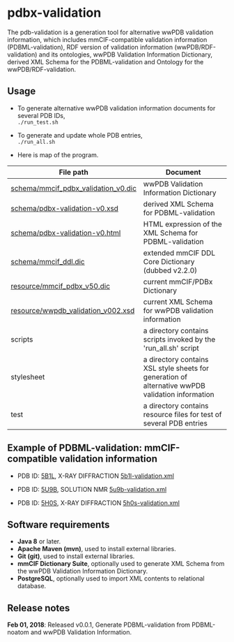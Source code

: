 # pdbx-validation

The pdb-validation is a generation tool for alternative wwPDB validation information, which includes mmCIF-compatible validation information (PDBML-validation), RDF version of validation information (wwPDB/RDF-validation) and its ontologies, wwPDB Validation Information Dictionary, derived XML Schema for the PDBML-validation and Ontology for the wwPDB/RDF-validation.

## Usage

- To generate alternative wwPDB validation information documents for several PDB IDs,<br />
 `./run_test.sh`

- To generate and update whole PDB entries,<br />
 `./run_all.sh`

- Here is map of the program.<br />

File path | Document
--------- | --------
[schema/mmcif_pdbx_validation_v0.dic](https://github.com/yokochi47/pdbx-validation/blob/master/schema/mmcif_pdbx_validation_v0.289.dic) | wwPDB Validation Information Dictionary
[schema/pdbx-validation-v0.xsd](https://github.com/yokochi47/pdbx-validation/blob/master/schema/pdbx-validation-v0.289.xsd) | derived XML Schema for PDBML-validation
[schema/pdbx-validation-v0.html](https://github.com/yokochi47/pdbx-validation/blob/master/schema/pdbx-validation-v0.html) | HTML expression of the XML Schema for PDBML-validation
[schema/mmcif_ddl.dic](https://github.com/yokochi47/pdbx-validation/blob/master/schema/mmcif_ddl_v2.2.0.dic) | extended mmCIF DDL Core Dictionary (dubbed v2.2.0)
[resource/mmcif_pdbx_v50.dic](http://mmcif.wwpdb.org/dictionaries/ascii/mmcif_pdbx_v50.dic) | current mmCIF/PDBx Dictionary
[resource/wwpdb_validation_v002.xsd](http://wwpdb.org/validation/schema/wwpdb_validation_v002.xsd) | current XML Schema for wwPDB validation information
scripts | a directory contains scripts invoked by the 'run_all.sh' script
stylesheet | a directory contains XSL style sheets for generation of alternative wwPDB validation information
test | a directory contains resource files for test of several PDB entries

## Example of PDBML-validation: mmCIF-compatible validation information

- PDB ID: [5B1L](https://pdbj.org/mine/summary/5b1l), X-RAY DIFFRACTION
[5b1l-validation.xml](https://github.com/yokochi47/pdbx-validation/blob/master/test/pdbml-validation/5b1l-validation.xml)

- PDB ID: [5U9B](https://pdbj.org/mine/summary/5u9b), SOLUTION NMR
[5u9b-validation.xml](https://github.com/yokochi47/pdbx-validation/blob/master/test/pdbml-validation/5u9b-validation.xml)

- PDB ID: [5H0S](https://pdbj.org/mine/summary/5h0s), X-RAY DIFFRACTION
[5h0s-validation.xml](https://github.com/yokochi47/pdbx-validation/blob/master/test/pdbml-validation/5h0s-validation.xml)

## Software requirements

- **Java 8** or later.
- **Apache Maven (mvn)**, used to install external libraries.
- **Git (git)**, used to install external libraries.
- **mmCIF Dictionary Suite**, optionally used to generate XML Schema from the wwPDB Validation Information Dictionary.
- **PostgreSQL**, optionally used to import XML contents to relational database.

## Release notes

**Feb 01, 2018**: Released v0.0.1, Generate PDBML-validation from PDBML-noatom and wwPDB Validation Information.

